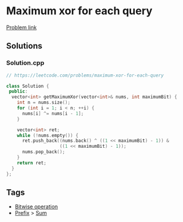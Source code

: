 # Maximum xor for each query

[Problem link](https://leetcode.com/problems/maximum-xor-for-each-query)

## Solutions


### Solution.cpp
```cpp
// https://leetcode.com/problems/maximum-xor-for-each-query

class Solution {
 public:
  vector<int> getMaximumXor(vector<int>& nums, int maximumBit) {
    int n = nums.size();
    for (int i = 1; i < n; ++i) {
      nums[i] ^= nums[i - 1];
    }

    vector<int> ret;
    while (!nums.empty()) {
      ret.push_back((nums.back() ^ ((1 << maximumBit) - 1)) &
                    ((1 << maximumBit) - 1));
      nums.pop_back();
    }
    return ret;
  }
};
```
## Tags

* [Bitwise operation](/Collections/bitwise-operation.md#bitwise-operation)
* [Prefix](/Collections/prefix.md#prefix) > [Sum](/Collections/prefix.md#sum)
